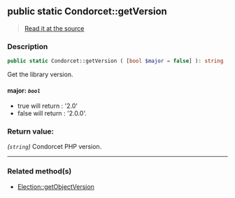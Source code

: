 ## public static Condorcet::getVersion

> [Read it at the source](https://github.com/julien-boudry/Condorcet/blob/master/src/Condorcet.php#L73)

### Description    

```php
public static Condorcet::getVersion ( [bool $major = false] ): string
```

Get the library version.
    

#### **major:** *```bool```*   
* true will return : '2.0'
* false will return : '2.0.0'.    


### Return value:   

*(```string```)* Condorcet PHP version.


---------------------------------------

### Related method(s)      

* [Election::getObjectVersion](/Docs/ApiReferences/Election%20Class/public%20Election--getObjectVersion.md)    
